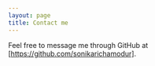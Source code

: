 ```yaml
---
layout: page
title: Contact me
---
```

Feel free to message me through GitHub at [https://github.com/sonikarichamodur].